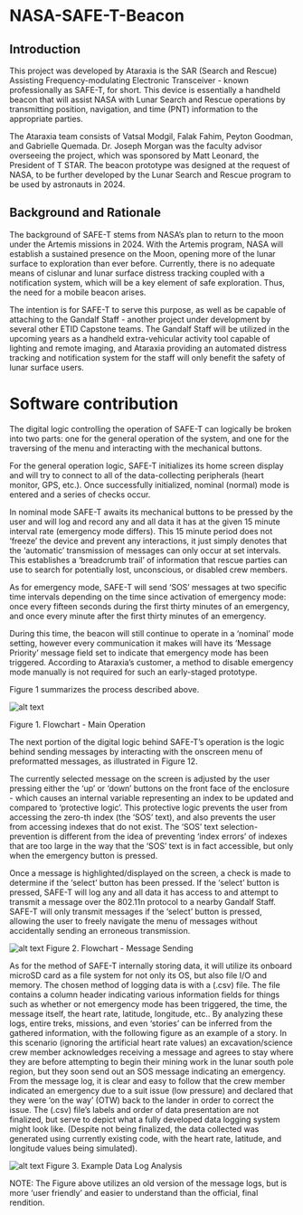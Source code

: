 # NASA-SAFE-T-Beacon
## Introduction
This project was developed by Ataraxia is the SAR (Search and Rescue) Assisting Frequency-modulating Electronic Transceiver - known professionally as SAFE-T, for short. This device is essentially a handheld beacon that will assist NASA with Lunar Search and Rescue operations by transmitting position, navigation, and time (PNT) information to the appropriate parties. 

The Ataraxia team consists of Vatsal Modgil, Falak Fahim, Peyton Goodman, and Gabrielle Quemada. Dr. Joseph Morgan was the faculty advisor overseeing the project, which was sponsored by Matt Leonard, the President of T STAR. The beacon prototype was designed at the request of NASA, to be further developed by the Lunar Search and Rescue program to be used by astronauts in 2024. 

## Background and Rationale
The background of SAFE-T stems from NASA’s plan to return to the moon under the Artemis missions in 2024. With the Artemis program, NASA will establish a sustained presence on the Moon, opening more of the lunar surface to exploration than ever before. Currently, there is no adequate means of cislunar and lunar surface distress tracking coupled with a notification system, which will be a key element of safe exploration. Thus, the need for a mobile beacon arises. 

The intention is for SAFE-T to serve this purpose, as well as be capable of attaching to the Gandalf Staff - another project under development by several other ETID Capstone teams. The Gandalf Staff will be utilized in the upcoming years as a handheld extra-vehicular activity tool capable of lighting and remote imaging, and Ataraxia providing an automated distress tracking and notification system for the staff will only benefit the safety of lunar surface users. 

# Software contribution
The digital logic controlling the operation of SAFE-T can logically be broken into two parts: one for the general operation of the system, and one for the traversing of the menu and interacting with the mechanical buttons.  

For the general operation logic, SAFE-T initializes its home screen display and will try to connect to all of the data-collecting peripherals (heart monitor, GPS, etc.).  Once successfully initialized, nominal (normal) mode is entered and a series of checks occur.

In nominal mode SAFE-T awaits its mechanical buttons to be pressed by the user and will log and record any and all data it has at the given 15 minute interval rate (emergency mode differs).  This 15 minute period does not ‘freeze’ the device and prevent any interactions, it just simply denotes that the ‘automatic’ transmission of messages can only occur at set intervals. This establishes a ‘breadcrumb trail’ of information that rescue parties can use to search for potentially lost, unconscious, or disabled crew members.

As for emergency mode, SAFE-T will send ‘SOS’ messages at two specific time intervals depending on the time since activation of emergency mode: once every fifteen seconds during the first thirty minutes of an emergency, and once every minute after the first thirty minutes of an emergency.  

During this time, the beacon will still continue to operate in a ‘nominal’ mode setting, however every communication it makes will have its ‘Message Priority’ message field set to indicate that emergency mode has been triggered.  According to Ataraxia’s customer, a method to disable emergency mode manually is not required for such an early-staged prototype. 

Figure 1 summarizes the process described above.

![alt text](https://i.imgur.com/LSIKQFe.png)

Figure 1. Flowchart - Main Operation

The next portion of the digital logic behind SAFE-T’s operation is the logic behind sending messages by interacting with the onscreen menu of preformatted messages, as illustrated in Figure 12.  

The currently selected message on the screen is adjusted by the user pressing either the ‘up’ or ‘down’ buttons on the front face of the enclosure - which causes an internal variable representing an index to be updated and compared to ‘protective logic’.  This protective logic prevents the user from accessing the zero-th index (the ‘SOS’ text), and also prevents the user from accessing indexes that do not exist.  The ‘SOS’ text selection-prevention is different from the idea of preventing ‘index errors’ of indexes that are too large in the way that the ‘SOS’ text is in fact accessible, but only when the emergency button is pressed.

Once a message is highlighted/displayed on the screen, a check is made to determine if the ‘select’ button has been pressed.  If the ‘select’ button is pressed, SAFE-T will log any and all data it has access to and attempt to transmit a message over the 802.11n protocol to a nearby Gandalf Staff.  SAFE-T will only transmit messages if the ‘select’ button is pressed, allowing the user to freely navigate the menu of messages without accidentally sending an erroneous transmission.

![alt text](https://i.imgur.com/CKIALIX.png)
Figure 2. Flowchart - Message Sending

As for the method of SAFE-T internally storing data, it will utilize its onboard microSD card as a file system for not only its OS, but also file I/O and memory.  The chosen method of logging data is with a (.csv) file.  The file contains a column header indicating various information fields for things such as whether or not emergency mode has been triggered, the time, the message itself, the heart rate, latitude, longitude, etc..  By analyzing these logs, entire treks, missions, and even ‘stories’ can be inferred from the gathered information, with the following figure as an example of a story.  In this scenario (ignoring the artificial heart rate values) an excavation/science crew member acknowledges receiving a message and agrees to stay where they are before attempting to begin their mining work in the lunar south pole region, but they soon send out an SOS message indicating an emergency.  From the message log, it is clear and easy to follow that the crew member indicated an emergency due to a suit issue (low pressure) and declared that they were ‘on the way’ (OTW) back to the lander in order to correct the issue.  The (.csv) file’s labels and order of data presentation are not finalized, but serve to depict what a fully developed data logging system might look like. (Despite not being finalized, the data collected was generated using currently existing code, with the heart rate, latitude, and longitude values being simulated).

![alt text](https://i.imgur.com/oJGOdyp.png)
Figure 3. Example Data Log Analysis


NOTE: The Figure above utilizes an old version of the message logs, but is more ‘user friendly’ and easier to understand than the official, final rendition.


